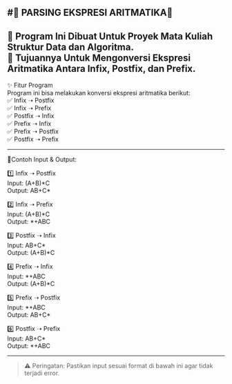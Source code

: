 #🚀 PARSING EKSPRESI ARITMATIKA🚀  
--------------------------------------
📌 Program Ini Dibuat Untuk Proyek Mata Kuliah Struktur Data dan Algoritma.  
🎯 Tujuannya Untuk Mengonversi Ekspresi Aritmatika Antara Infix, Postfix, dan Prefix.
---
✨ Fitur Program  
Program ini bisa melakukan konversi ekspresi aritmatika berikut:  
✅ Infix ➝ Postfix  
✅ Infix ➝ Prefix  
✅ Postfix ➝ Infix  
✅ Prefix ➝ Infix  
✅ Prefix ➝ Postfix  
✅ Postfix ➝ Prefix  
___
📝Contoh Input & Output:

1️⃣ Infix ➝ Postfix  
Input: (A+B)\*C  
Output: AB+C\*  

2️⃣ Infix ➝ Prefix  
Input: (A+B)*C  
Output: *+ABC  

3️⃣ Postfix ➝ Infix  
Input: AB+C*  
Output: (A+B)*C  

4️⃣ Prefix ➝ Infix  
Input: *+ABC  
Output: (A+B)*C  

5️⃣ Prefix ➝ Postfix  
Input: \*+ABC  
Output: AB+C\*  

6️⃣ Postfix ➝ Prefix  
Input: AB+C*  
Output: *+ABC  
___
> ⚠️ Peringatan: Pastikan input sesuai format di bawah ini agar tidak terjadi error.
